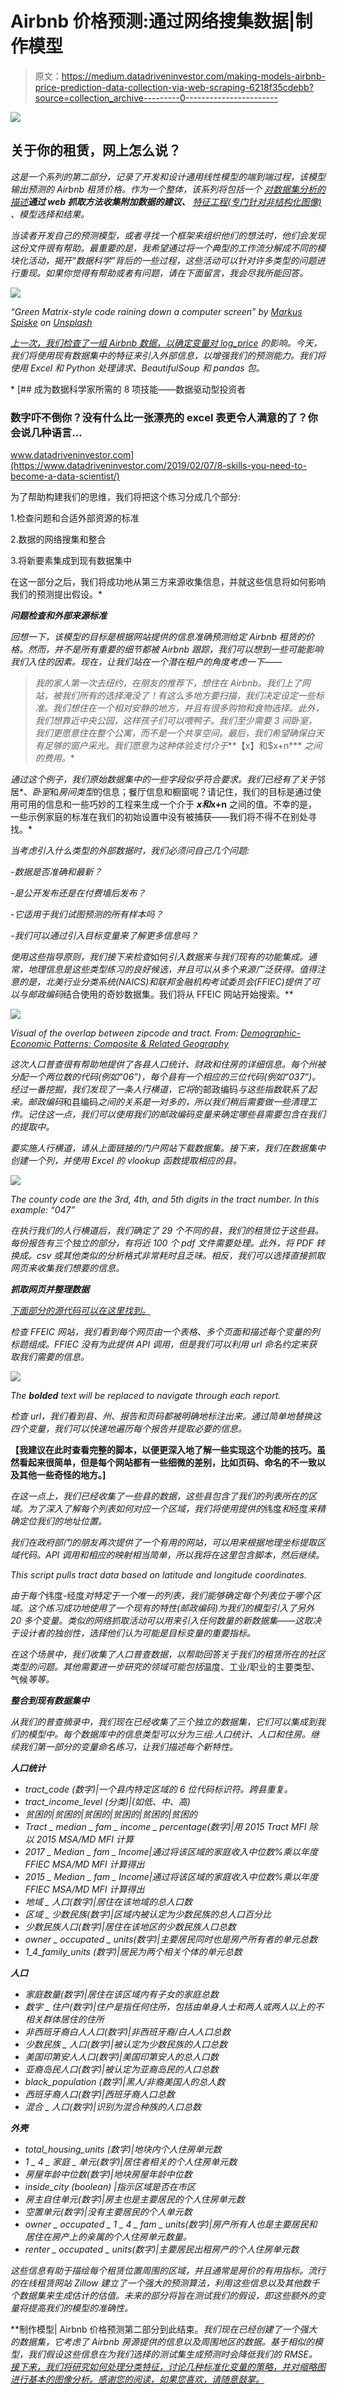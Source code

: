 # Airbnb 价格预测:通过网络搜集数据|制作模型

> 原文：<https://medium.datadriveninvestor.com/making-models-airbnb-price-prediction-data-collection-via-web-scraping-6218f35cdebb?source=collection_archive---------0----------------------->

[![](img/728576f6888678dc2b589755dd0b400d.png)](http://www.track.datadriveninvestor.com/1B9E)

## 关于你的租赁，网上怎么说？

*这是一个系列的第二部分，记录了开发和设计通用线性模型的端到端过程，该模型输出预测的 Airbnb 租赁价格。作为一个整体，该系列将包括一个* [*对数据集分析的描述*](https://medium.com/@philmohun/making-models-airbnb-price-prediction-data-analysis-15b9af87c9d8)****通过 web 抓取方法收集附加数据的建议、*** [*特征工程(专门针对非结构化图像)*](https://medium.com/@philmohun/making-models-airbnb-price-prediction-feature-engineering-and-unstructured-image-analysis-8f0456663fd8) *、模型选择和结果。**

*当读者开发自己的预测模型，或者寻找一个框架来组织他们的想法时，他们会发现这份文件很有帮助。最重要的是，我希望通过将一个典型的工作流分解成不同的模块化活动，揭开“数据科学”背后的一些过程，这些活动可以针对许多类型的问题进行重现。如果你觉得有帮助或者有问题，请在下面留言，我会尽我所能回答。*

*![](img/ebbd942ab7179475235110d46c0a013f.png)*

*“Green Matrix-style code raining down a computer screen” by [Markus Spiske](https://unsplash.com/@markusspiske?utm_source=medium&utm_medium=referral) on [Unsplash](https://unsplash.com?utm_source=medium&utm_medium=referral)*

*[上一次，我们检查了一组 Airbnb 数据，以确定变量对 *log_price*](https://medium.com/@philmohun/making-models-airbnb-price-prediction-data-analysis-15b9af87c9d8) 的影响。今天，我们将使用现有数据集中的特征来引入外部信息，以增强我们的预测能力。我们将使用 Excel 和 Python 处理请求、BeautifulSoup 和 pandas 包。*

*[](https://www.datadriveninvestor.com/2019/02/07/8-skills-you-need-to-become-a-data-scientist/) [## 成为数据科学家所需的 8 项技能——数据驱动型投资者

### 数字吓不倒你？没有什么比一张漂亮的 excel 表更令人满意的了？你会说几种语言…

www.datadriveninvestor.com](https://www.datadriveninvestor.com/2019/02/07/8-skills-you-need-to-become-a-data-scientist/) 

为了帮助构建我们的思维，我们将把这个练习分成几个部分:

1.检查问题和合适外部资源的标准

2.数据的网络搜集和整合

3.将新要素集成到现有数据集中

在这一部分之后，我们将成功地从第三方来源收集信息，并就这些信息将如何影响我们的预测提出假设。* 

***问题检查和外部来源标准***

*回想一下，该模型的目标是根据网站提供的信息准确预测给定 Airbnb 租赁的价格。然而，并不是所有重要的细节都被 Airbnb 跟踪，我们可以想到一些可能影响我们入住的因素。现在，让我们站在一个潜在租户的角度考虑一下——*

> *我的家人第一次去纽约，在朋友的推荐下，想住在 Airbnb。我们上了网站，被我们所有的选择淹没了！有这么多地方要扫描，我们决定设定一些标准。我们想住在一个相对安静的地方，并且有很多购物和食物选择。此外，我们想靠近中央公园，这样孩子们可以喂鸭子。我们至少需要 3 间卧室，我们更愿意住在整个公寓，而不是一个共享空间。最后，我们希望确保白天有足够的窗户采光。我们愿意为这种体验支付介于***【x】和$x+n*** *之间的费用。**

*通过这个例子，我们原始数据集中的一些字段似乎符合要求。我们已经有了关于*邻居*、*卧室*和*房间类型*的信息；餐厅信息和橱窗呢？请记住，我们的目标是通过使用可用的信息和一些巧妙的工程来生成一个介于 **$x 和$x+n** 之间的值。不幸的是，一些示例家庭的标准在我们的初始设置中没有被捕获——我们将不得不在别处寻找。*

*当考虑引入什么类型的外部数据时，我们必须问自己几个问题:*

*-数据是否准确和最新？*

*-是公开发布还是在付费墙后发布？*

*-它适用于我们试图预测的所有样本吗？*

*-我们可以通过引入目标变量来了解更多信息吗？*

*使用这些指导原则，我们接下来检查*如何*引入数据来与我们现有的功能集成。通常，地理信息是这些类型练习的良好候选，并且可以从多个来源广泛获得。值得注意的是，北美行业分类系统(NAICS)和联邦金融机构考试委员会(FFIEC)提供了可以与邮政编码*结合使用的奇妙数据集。我们将从 FFEIC 网站开始搜索。**

*![](img/49af8a137b8b0d80ce0b6f610cd6aa48.png)*

*Visual of the overlap between zipcode and tract. From: [Demographic-Economic Patterns: Composite & Related Geography](https://proximityone.wordpress.com/2015/07/03/demographic-economic-patterns-composite-related-geography/)*

*这次人口普查很有帮助地提供了各县人口统计、财政和住房的详细信息。每个州被分配一个两位数的代码(例如“06”)，每个县有一个相应的三位代码(例如“037”)。经过一番挖掘，我们发现了一条人行横道，它将*的邮政编码*与这些指数联系了起来。邮政编码*和县编码*之间的关系是一对多的，所以我们稍后需要做一些清理工作。记住这一点，我们可以使用我们的邮政编码变量来确定哪些县需要包含在我们的提取中。*

*要实施人行横道，请从上面链接的门户网站下载数据集。接下来，我们在数据集中创建一个列，并使用 Excel 的 vlookup 函数提取相应的县。*

*![](img/ccda91df5fca842429c6169dea83b696.png)*

*The county code are the 3rd, 4th, and 5th digits in the tract number. In this example: “047”*

*在执行我们的人行横道后，我们确定了 29 个不同的县，我们的租赁位于这些县。每份报告有三个独立的部分，有将近 100 个 pdf 文件需要处理。此外，将 PDF 转换成。csv 或其他类似的分析格式非常耗时且乏味。相反，我们可以选择直接抓取网页来收集我们想要的信息。*

***抓取网页并整理数据***

*[下面部分的源代码可以在这里找到。](https://github.com/pmohun/census2csv)*

*检查 FFEIC 网站，我们看到每个网页由一个表格、多个页面和描述每个变量的列标题组成。FFIEC 没有为此提供 API 调用，但是我们可以利用 url 命名约定来获取我们需要的信息。*

*![](img/ead16da5a4e11bb934a30a0236c288ce.png)*

*The **bolded** text will be replaced to navigate through each report.*

*检查 url，我们看到县、州、报告和页码都被明确地标注出来。通过简单地替换这四个变量，我们可以快速地遍历每个报告并提取必要的信息。*

**【我建议在此时查看完整的脚本，以便更深入地了解一些实现这个功能的技巧。虽然看起来很简单，但是每个网站都有一些细微的差别，比如页码、命名的不一致以及其他一些奇怪的地方。]**

*在这一点上，我们已经收集了一些县的数据，这些县包含了我们的列表所在的区域。为了深入了解每个列表如何对应一个区域，我们将使用提供的*纬度*和*经度*来精确定位我们的地址位置。*

*我们在政府部门的朋友再次提供了一个有用的网站，可以用来根据地理坐标提取区域代码。API 调用和相应的映射相当简单，所以我将在这里包含脚本，然后继续。*

*This script pulls tract data based on latitude and longitude coordinates.*

*由于每个*纬度-经度*对特定于一个唯一的列表，我们能够确定每个列表位于哪个区域。这个练习成功地使用了一个现有的特性(*邮政编码*)为我们的模型引入了另外 20 多个变量。类似的网络抓取活动可以用来引入任何数量的新数据集——这取决于设计者的独创性，选择他们认为可能是目标变量的重要指标。*

*在这个场景中，我们收集了人口普查数据，以帮助回答关于我们的租赁所在的社区类型的问题。其他需要进一步研究的领域可能包括*温度、工业/职业的主要类型、气候*等等。*

***整合到现有数据集中***

*从我们的普查摘录中，我们现在已经收集了三个独立的数据集，它们可以集成到我们的模型中。每个数据库中的信息类型可以分为三组:人口统计、人口和住房。继续我们第一部分的变量命名练习，让我们描述每个新特性。*

***人口统计***

*   **tract_code* (数字)|一个县内特定区域的 6 位代码标识符。跨县重复。*
*   **tract_income_level* (分类)|(如低、中、高)*
*   *贫困的|贫困的|贫困的|贫困的|贫困的|贫困的*
*   **Tract _ median _ fam _ income _ percentage*(数字)|用 2015 Tract MFI 除以 2015 MSA/MD MFI 计算*
*   **2017 _ Median _ fam _ Income*|通过将该区域的家庭收入中位数%乘以年度 FFIEC MSA/MD MFI 计算得出*
*   **2015 _ Median _ fam _ Income*|通过将该区域的家庭收入中位数%乘以年度 FFIEC MSA/MD MFI 计算得出*
*   **地域 _ 人口*(数字)|居住在该地域的总人口数*
*   **区域 _ 少数民族*(数字)|区域内被认定为少数民族的总人口百分比*
*   *少数民族人口(数字)|居住在该地区的少数民族人口总数*
*   **owner _ occupated _ units*(数字)|主要居民同时也是房产所有者的单元总数*
*   **1_4_family_units* (数字)|居民为两个相关个体的单元总数*

***人口***

*   **家庭数量*(数字)|居住在该区域内有子女的家庭总数*
*   **数字 _ 住户*(数字)|住户是指任何住所，包括由单身人士和两人或两人以上的不相关群体居住的住所*
*   **非西班牙裔白人人口*(数字)|非西班牙裔/白人人口总数*
*   **少数民族 _ 人口*(数字)|被认定为少数民族的人口总数*
*   **美国印第安人人口*(数字)|美国印第安人的总人口数*
*   **亚裔岛民人口*(数字)|被认定为亚裔岛民的人口总数*
*   **black_population* (数字)|黑人/非裔美国人的总人数*
*   **西班牙裔人口*(数字)|西班牙裔人口总数*
*   **混合 _ 人口*(数字)|识别为混合种族的人口总数*

***外壳***

*   **total_housing_units* (数字)|地块内个人住房单元数*
*   **1 _ 4 _ 家庭 _ 单元*(数字)|居住者相关的个人住房单元数*
*   **房屋年龄中位数*(数字)|地块房屋年龄中位数*
*   **inside_city* (boolean) |指示区域是否在市区*
*   **房主自住单元*(数字)|房主也是主要居民的个人住房单元数*
*   **空置单元*(数字)|没有主要居民的个人单元数*
*   **owner _ occupated _ 1 _ 4 _ fam _ units*(数字)|房产所有人也是主要居民和居住在房产上的亲属的个人住房单元数量。*
*   **renter _ occupated _ units*(数字)|主要居民出租房产的个人住房单元数*

*这些信息有助于描绘每个租赁位置周围的区域，并且通常是房价的有用指标。流行的在线租赁网站 Zillow 建立了一个强大的预测算法，利用这些信息以及其他数千个数据集来生成估计的估值。未来的部分将旨在测试我们的假设，即这些额外的变量将提高我们的模型的准确性。*

**制作模型| Airbnb 价格预测第二部分到此结束。*我们现在已经创建了一个强大的数据集，它考虑了 Airbnb 房源提供的信息以及周围地区的数据。基于相似的模型，我们假设这些信息在为我们选择的测试集生成预测时会降低我们的 RMSE。[接下来，我们将研究如何处理分类特征，讨论几种标准化变量的策略，并对缩略图进行基本的图像分析。感谢您的阅读，如果您喜欢，请随意鼓掌。](https://medium.com/@philmohun/making-models-airbnb-price-prediction-feature-engineering-and-unstructured-image-analysis-8f0456663fd8)*